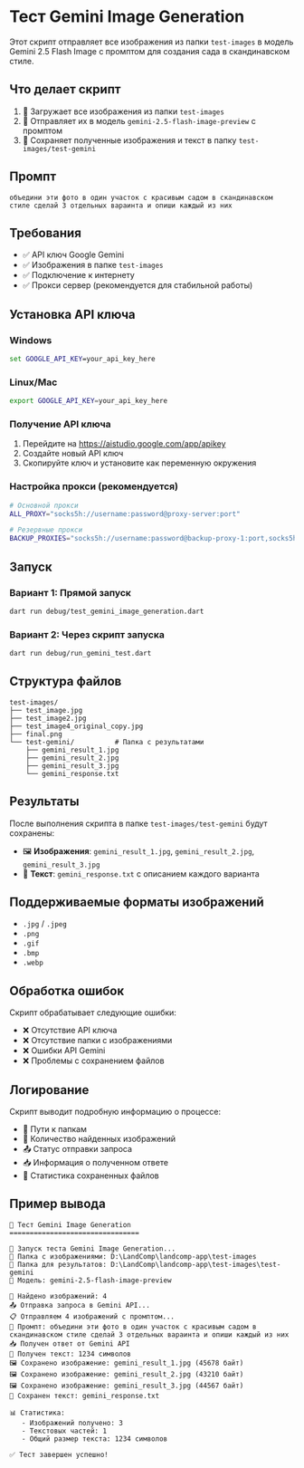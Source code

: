 # Тест Gemini Image Generation

Этот скрипт отправляет все изображения из папки `test-images` в модель Gemini 2.5 Flash Image с промптом для создания сада в скандинавском стиле.

## Что делает скрипт

1. 📸 Загружает все изображения из папки `test-images`
2. 🤖 Отправляет их в модель `gemini-2.5-flash-image-preview` с промптом
3. 💾 Сохраняет полученные изображения и текст в папку `test-images/test-gemini`

## Промпт

```
объедини эти фото в один участок с красивым садом в скандинавском стиле сделай 3 отдельных вараинта и опиши каждый из них
```

## Требования

- ✅ API ключ Google Gemini
- ✅ Изображения в папке `test-images`
- ✅ Подключение к интернету
- ✅ Прокси сервер (рекомендуется для стабильной работы)

## Установка API ключа

### Windows
```cmd
set GOOGLE_API_KEY=your_api_key_here
```

### Linux/Mac
```bash
export GOOGLE_API_KEY=your_api_key_here
```

### Получение API ключа
1. Перейдите на https://aistudio.google.com/app/apikey
2. Создайте новый API ключ
3. Скопируйте ключ и установите как переменную окружения

### Настройка прокси (рекомендуется)
```bash
# Основной прокси
ALL_PROXY="socks5h://username:password@proxy-server:port"

# Резервные прокси
BACKUP_PROXIES="socks5h://username:password@backup-proxy-1:port,socks5h://username:password@backup-proxy-2:port"
```

## Запуск

### Вариант 1: Прямой запуск
```bash
dart run debug/test_gemini_image_generation.dart
```

### Вариант 2: Через скрипт запуска
```bash
dart run debug/run_gemini_test.dart
```

## Структура файлов

```
test-images/
├── test_image.jpg
├── test_image2.jpg
├── test_image4_original_copy.jpg
├── final.png
└── test-gemini/          # Папка с результатами
    ├── gemini_result_1.jpg
    ├── gemini_result_2.jpg
    ├── gemini_result_3.jpg
    └── gemini_response.txt
```

## Результаты

После выполнения скрипта в папке `test-images/test-gemini` будут сохранены:

- 🖼️ **Изображения**: `gemini_result_1.jpg`, `gemini_result_2.jpg`, `gemini_result_3.jpg`
- 📄 **Текст**: `gemini_response.txt` с описанием каждого варианта

## Поддерживаемые форматы изображений

- `.jpg` / `.jpeg`
- `.png`
- `.gif`
- `.bmp`
- `.webp`

## Обработка ошибок

Скрипт обрабатывает следующие ошибки:
- ❌ Отсутствие API ключа
- ❌ Отсутствие папки с изображениями
- ❌ Ошибки API Gemini
- ❌ Проблемы с сохранением файлов

## Логирование

Скрипт выводит подробную информацию о процессе:
- 📁 Пути к папкам
- 📸 Количество найденных изображений
- 📤 Статус отправки запроса
- 📥 Информация о полученном ответе
- 💾 Статистика сохраненных файлов

## Пример вывода

```
🎨 Тест Gemini Image Generation
================================

🚀 Запуск теста Gemini Image Generation...
📁 Папка с изображениями: D:\LandComp\landcomp-app\test-images
📁 Папка для результатов: D:\LandComp\landcomp-app\test-images\test-gemini
🤖 Модель: gemini-2.5-flash-image-preview

📸 Найдено изображений: 4
📤 Отправка запроса в Gemini API...
📋 Отправляем 4 изображений с промптом...
📝 Промпт: объедини эти фото в один участок с красивым садом в скандинавском стиле сделай 3 отдельных вараинта и опиши каждый из них
📥 Получен ответ от Gemini API
📝 Получен текст: 1234 символов
🖼️ Сохранено изображение: gemini_result_1.jpg (45678 байт)
🖼️ Сохранено изображение: gemini_result_2.jpg (43210 байт)
🖼️ Сохранено изображение: gemini_result_3.jpg (44567 байт)
📄 Сохранен текст: gemini_response.txt

📊 Статистика:
   - Изображений получено: 3
   - Текстовых частей: 1
   - Общий размер текста: 1234 символов

✅ Тест завершен успешно!
```
